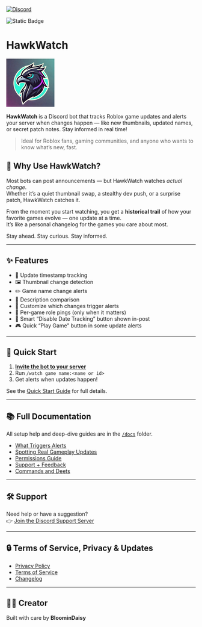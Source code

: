 [![Discord](https://img.shields.io/discord/1313951389323366564?logo=discord&logoColor=white&label=Join%20Discord&color=cc00ff&link=https%3A%2F%2Fdiscord.gg%2FfxhXWgxcHV)](https://discord.gg/fxhXWgxcHV)

![Static Badge](https://img.shields.io/badge/version-v1.2.6-00c2cb?label=version)


# HawkWatch

![](/images/hawk1.png)

**HawkWatch** is a Discord bot that tracks Roblox game updates and alerts your server when changes happen — like new thumbnails, updated names, or secret patch notes. Stay informed in real time!

> Ideal for Roblox fans, gaming communities, and anyone who wants to know what’s new, fast.

## 👀 Why Use HawkWatch?

Most bots can post announcements — but HawkWatch watches *actual change*.  
Whether it’s a quiet thumbnail swap, a stealthy dev push, or a surprise patch, HawkWatch catches it.

From the moment you start watching, you get a **historical trail** of how your favorite games evolve — one update at a time.  
It’s like a personal changelog for the games you care about most.

Stay ahead. Stay curious. Stay informed.


---

## ✨ Features

- 📅 Update timestamp tracking
- 🖼️ Thumbnail change detection
- ✏️ Game name change alerts
- 📄 Description comparison
- 🎯 Customize which changes trigger alerts
- 📢 Per-game role pings (only when it matters)
- 🧠 Smart “Disable Date Tracking” button shown in-post
- 🎮 Quick “Play Game” button in some update alerts

---

## 🚀 Quick Start

1. [**Invite the bot to your server**](/invite.md)
2. Run `/watch game name:<name or id>`
3. Get alerts when updates happen!

See the [Quick Start Guide](docs/quick_start.md) for full details.

---

## 📚 Full Documentation

All setup help and deep-dive guides are in the [`/docs`](docs/index.md) folder.

- [What Triggers Alerts](docs/triggers.md)  
- [Spotting Real Gameplay Updates](docs/spotting_real_updates.md)  
- [Permissions Guide](docs/permissions.md)  
- [Support + Feedback](docs/support.md)
- [Commands and Deets](docs/commands/index.md)

---

## 🛠️ Support

Need help or have a suggestion?  
👉 [Join the Discord Support Server](https://discord.gg/fxhXWgxcHV)

---

## 🔒 Terms of Service, Privacy & Updates

- [Privacy Policy](privacy_policy.md)
- [Terms of Service](terms_of_service.md)
- [Changelog](changelog.md)


---

## 👩‍💻 Creator

Built with care by **BloominDaisy**
